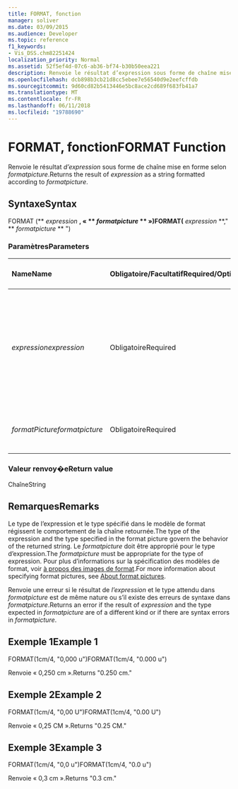 ```yaml
---
title: FORMAT, fonction
manager: soliver
ms.date: 03/09/2015
ms.audience: Developer
ms.topic: reference
f1_keywords:
- Vis_DSS.chm82251424
localization_priority: Normal
ms.assetid: 52f5ef4d-07c6-ab36-bf74-b30b50eea221
description: Renvoie le résultat d’expression sous forme de chaîne mise en forme selon formatpicture.
ms.openlocfilehash: dcb898b3cb21d8cc5ebee7e56540d9e2eefcffdb
ms.sourcegitcommit: 9d60cd82b5413446e5bc8ace2cd689f683fb41a7
ms.translationtype: MT
ms.contentlocale: fr-FR
ms.lasthandoff: 06/11/2018
ms.locfileid: "19788690"
---
```

# <a name="format-function"></a><span data-ttu-id="c0b4c-103">FORMAT, fonction</span><span class="sxs-lookup"><span data-stu-id="c0b4c-103">FORMAT Function</span></span>

<span data-ttu-id="c0b4c-104">Renvoie le résultat _d’expression_ sous forme de chaîne mise en forme selon _formatpicture_.</span><span class="sxs-lookup"><span data-stu-id="c0b4c-104">Returns the result of  _expression_ as a string formatted according to  _formatpicture_.</span></span>
  
## <a name="syntax"></a><span data-ttu-id="c0b4c-105">Syntaxe</span><span class="sxs-lookup"><span data-stu-id="c0b4c-105">Syntax</span></span>

<span data-ttu-id="c0b4c-106">FORMAT (** *expression* **, « ** *formatpicture* ** »)</span><span class="sxs-lookup"><span data-stu-id="c0b4c-106">FORMAT(** *expression* **," ** *formatpicture* ** ")</span></span> 
  
### <a name="parameters"></a><span data-ttu-id="c0b4c-107">Paramètres</span><span class="sxs-lookup"><span data-stu-id="c0b4c-107">Parameters</span></span>

|<span data-ttu-id="c0b4c-108">**Name**</span><span class="sxs-lookup"><span data-stu-id="c0b4c-108">**Name**</span></span>|<span data-ttu-id="c0b4c-109">**Obligatoire/Facultatif**</span><span class="sxs-lookup"><span data-stu-id="c0b4c-109">**Required/Optional**</span></span>|<span data-ttu-id="c0b4c-110">**Type de données**</span><span class="sxs-lookup"><span data-stu-id="c0b4c-110">**Data Type**</span></span>|<span data-ttu-id="c0b4c-111">**Description**</span><span class="sxs-lookup"><span data-stu-id="c0b4c-111">**Description**</span></span>|
|:-----|:-----|:-----|:-----|
| <span data-ttu-id="c0b4c-112">_expression_</span><span class="sxs-lookup"><span data-stu-id="c0b4c-112">_expression_</span></span> <br/> |<span data-ttu-id="c0b4c-113">Obligatoire</span><span class="sxs-lookup"><span data-stu-id="c0b4c-113">Required</span></span>  <br/> |<span data-ttu-id="c0b4c-114">**Chaîne**</span><span class="sxs-lookup"><span data-stu-id="c0b4c-114">**String**</span></span> <br/> |<span data-ttu-id="c0b4c-115">Combinaison de constantes, d’opérateurs, de fonctions et de références à des cellules ShapeSheet constituant une valeur.</span><span class="sxs-lookup"><span data-stu-id="c0b4c-115">A combination of constants, operators, functions, and references to ShapeSheet cells that results in a value.</span></span>  <br/> |
| <span data-ttu-id="c0b4c-116">_formatPicture_</span><span class="sxs-lookup"><span data-stu-id="c0b4c-116">_formatpicture_</span></span> <br/> |<span data-ttu-id="c0b4c-117">Obligatoire</span><span class="sxs-lookup"><span data-stu-id="c0b4c-117">Required</span></span>  <br/> |<span data-ttu-id="c0b4c-118">**Chaîne**</span><span class="sxs-lookup"><span data-stu-id="c0b4c-118">**String**</span></span> <br/> |<span data-ttu-id="c0b4c-119">Modèle de format utilisé pour la mise en forme de la chaîne.</span><span class="sxs-lookup"><span data-stu-id="c0b4c-119">The format picture used to fomat the string.</span></span>  <br/> |
   
### <a name="return-value"></a><span data-ttu-id="c0b4c-120">Valeur renvoy�e</span><span class="sxs-lookup"><span data-stu-id="c0b4c-120">Return value</span></span>

<span data-ttu-id="c0b4c-121">Chaîne</span><span class="sxs-lookup"><span data-stu-id="c0b4c-121">String</span></span>
  
## <a name="remarks"></a><span data-ttu-id="c0b4c-122">Remarques</span><span class="sxs-lookup"><span data-stu-id="c0b4c-122">Remarks</span></span>

<span data-ttu-id="c0b4c-123">Le type de l’expression et le type spécifié dans le modèle de format régissent le comportement de la chaîne retournée.</span><span class="sxs-lookup"><span data-stu-id="c0b4c-123">The type of the expression and the type specified in the format picture govern the behavior of the returned string.</span></span> <span data-ttu-id="c0b4c-124">Le _formatpicture_ doit être approprié pour le type d’expression.</span><span class="sxs-lookup"><span data-stu-id="c0b4c-124">The  _formatpicture_ must be appropriate for the type of expression.</span></span> <span data-ttu-id="c0b4c-125">Pour plus d’informations sur la spécification des modèles de format, voir [à propos des images de format](about-format-pictures.md).</span><span class="sxs-lookup"><span data-stu-id="c0b4c-125">For more information about specifying format pictures, see [About format pictures](about-format-pictures.md).</span></span>
  
<span data-ttu-id="c0b4c-126">Renvoie une erreur si le résultat de _l’expression_ et le type attendu dans _formatpicture_ est de même nature ou s’il existe des erreurs de syntaxe dans _formatpicture_.</span><span class="sxs-lookup"><span data-stu-id="c0b4c-126">Returns an error if the result of  _expression_ and the type expected in  _formatpicture_ are of a different kind or if there are syntax errors in  _formatpicture_.</span></span>
  
## <a name="example-1"></a><span data-ttu-id="c0b4c-127">Exemple 1</span><span class="sxs-lookup"><span data-stu-id="c0b4c-127">Example 1</span></span>

<span data-ttu-id="c0b4c-128">FORMAT(1cm/4, "0,000 u")</span><span class="sxs-lookup"><span data-stu-id="c0b4c-128">FORMAT(1cm/4, "0.000 u")</span></span>
  
<span data-ttu-id="c0b4c-129">Renvoie « 0,250 cm ».</span><span class="sxs-lookup"><span data-stu-id="c0b4c-129">Returns "0.250 cm."</span></span>
  
## <a name="example-2"></a><span data-ttu-id="c0b4c-130">Exemple 2</span><span class="sxs-lookup"><span data-stu-id="c0b4c-130">Example 2</span></span>

<span data-ttu-id="c0b4c-131">FORMAT(1cm/4, "0,00 U")</span><span class="sxs-lookup"><span data-stu-id="c0b4c-131">FORMAT(1cm/4, "0.00 U")</span></span>
  
<span data-ttu-id="c0b4c-132">Renvoie « 0,25 CM ».</span><span class="sxs-lookup"><span data-stu-id="c0b4c-132">Returns "0.25 CM."</span></span>
  
## <a name="example-3"></a><span data-ttu-id="c0b4c-133">Exemple 3</span><span class="sxs-lookup"><span data-stu-id="c0b4c-133">Example 3</span></span>

<span data-ttu-id="c0b4c-134">FORMAT(1cm/4, "0,0 u")</span><span class="sxs-lookup"><span data-stu-id="c0b4c-134">FORMAT(1cm/4, "0.0 u")</span></span>
  
<span data-ttu-id="c0b4c-135">Renvoie « 0,3 cm ».</span><span class="sxs-lookup"><span data-stu-id="c0b4c-135">Returns "0.3 cm."</span></span>
  

